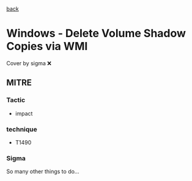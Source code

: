 [back](../index.md)
# Windows - Delete Volume Shadow Copies via WMI
Cover by sigma :x: 

## MITRE
### Tactic
  - impact

### technique
  - T1490

### Sigma

 So many other things to do...